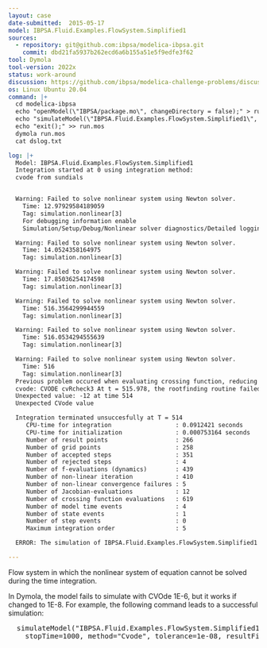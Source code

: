 ```yaml
---
layout: case
date-submitted:  2015-05-17
model: IBPSA.Fluid.Examples.FlowSystem.Simplified1
sources:
  - repository: git@github.com:ibpsa/modelica-ibpsa.git
    commit: dbd21fa5937b262ecd6a6b155a51e5f9edfe3f62
tool: Dymola
tool-version: 2022x
status: work-around
discussion: https://github.com/ibpsa/modelica-challenge-problems/discussions/4
os: Linux Ubuntu 20.04
command: |+
  cd modelica-ibpsa
  echo "openModel(\"IBPSA/package.mo\", changeDirectory = false);" > run.mos
  echo "simulateModel(\"IBPSA.Fluid.Examples.FlowSystem.Simplified1\", stopTime=1000, method=\"Cvode\", tolerance=1e-06, resultFile=\"Simplified1\");" >> run.mos
  echo "exit();" >> run.mos
  dymola run.mos
  cat dslog.txt

log: |+
  Model: IBPSA.Fluid.Examples.FlowSystem.Simplified1
  Integration started at 0 using integration method:
  cvode from sundials


  Warning: Failed to solve nonlinear system using Newton solver.
    Time: 12.97929584189059
    Tag: simulation.nonlinear[3]
    For debugging information enable
    Simulation/Setup/Debug/Nonlinear solver diagnostics/Detailed logging of failed nonlinear solutions.

  Warning: Failed to solve nonlinear system using Newton solver.
    Time: 14.0524358164975
    Tag: simulation.nonlinear[3]

  Warning: Failed to solve nonlinear system using Newton solver.
    Time: 17.85036254174598
    Tag: simulation.nonlinear[3]

  Warning: Failed to solve nonlinear system using Newton solver.
    Time: 516.3564299944559
    Tag: simulation.nonlinear[3]

  Warning: Failed to solve nonlinear system using Newton solver.
    Time: 516.0534294555639
    Tag: simulation.nonlinear[3]

  Warning: Failed to solve nonlinear system using Newton solver.
    Time: 516
    Tag: simulation.nonlinear[3]
  Previous problem occured when evaluating crossing function, reducing step-size
  cvode: CVODE cvRcheck3 At t = 515.978, the rootfinding routine failed in an unrecoverable manner.
  Unexpected value: -12 at time 514
  Unexpected CVode value

  Integration terminated unsuccesfully at T = 514
     CPU-time for integration                  : 0.0912421 seconds
     CPU-time for initialization               : 0.000753164 seconds
     Number of result points                   : 266
     Number of grid points                     : 258
     Number of accepted steps                  : 351
     Number of rejected steps                  : 4
     Number of f-evaluations (dynamics)        : 439
     Number of non-linear iteration            : 410
     Number of non-linear convergence failures : 5
     Number of Jacobian-evaluations            : 12
     Number of crossing function evaluations   : 619
     Number of model time events               : 4
     Number of state events                    : 1
     Number of step events                     : 0
     Maximum integration order                 : 5

  ERROR: The simulation of IBPSA.Fluid.Examples.FlowSystem.Simplified1 FAILED

---
```


Flow system in which the nonlinear system of equation cannot be solved during the time integration.

<!--excerpt-->

In Dymola, the model fails to simulate with CVOde 1E-6, but it works if changed to 1E-8.
For example, the following command leads to a successful simulation:
<pre>
  simulateModel("IBPSA.Fluid.Examples.FlowSystem.Simplified1",
    stopTime=1000, method="Cvode", tolerance=1e-08, resultFile="Simplified1");
</pre>
